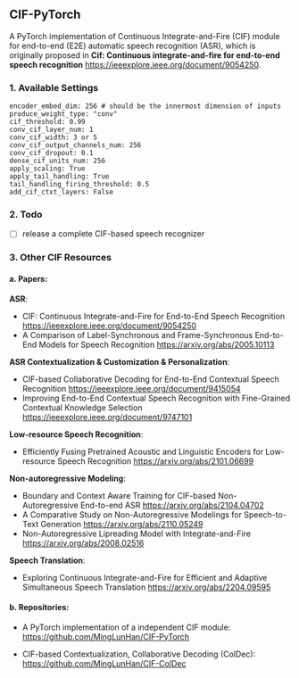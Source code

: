## CIF-PyTorch
A PyTorch implementation of Continuous Integrate-and-Fire (CIF) module for end-to-end (E2E) automatic speech recognition (ASR), which is originally proposed in **Cif: Continuous integrate-and-fire for end-to-end speech recognition** https://ieeexplore.ieee.org/document/9054250.

### 1. Available Settings
```
encoder_embed_dim: 256 # should be the innermost dimension of inputs
produce_weight_type: "conv"
cif_threshold: 0.99
conv_cif_layer_num: 1
conv_cif_width: 3 or 5
conv_cif_output_channels_num: 256
conv_cif_dropout: 0.1
dense_cif_units_num: 256
apply_scaling: True
apply_tail_handling: True
tail_handling_firing_threshold: 0.5
add_cif_ctxt_layers: False
```

### 2. Todo

- [ ] release a complete CIF-based speech recognizer 

### 3. **Other CIF Resources**

#### a. Papers:

**ASR**:
  - CIF: Continuous Integrate-and-Fire for End-to-End Speech Recognition https://ieeexplore.ieee.org/document/9054250
  - A Comparison of Label-Synchronous and Frame-Synchronous End-to-End Models for Speech Recognition https://arxiv.org/abs/2005.10113

**ASR Contextualization & Customization & Personalization**:
  - CIF-based Collaborative Decoding for End-to-End Contextual Speech Recognition https://ieeexplore.ieee.org/document/9415054
  - Improving End-to-End Contextual Speech Recognition with Fine-Grained Contextual Knowledge Selection https://ieeexplore.ieee.org/document/9747101

**Low-resource Speech Recognition**:
  - Efficiently Fusing Pretrained Acoustic and Linguistic Encoders for Low-resource Speech Recognition https://arxiv.org/abs/2101.06699

**Non-autoregressive Modeling**:
  - Boundary and Context Aware Training for CIF-based Non-Autoregressive End-to-end ASR https://arxiv.org/abs/2104.04702
  - A Comparative Study on Non-Autoregressive Modelings for Speech-to-Text Generation https://arxiv.org/abs/2110.05249
  - Non-Autoregressive Lipreading Model with Integrate-and-Fire https://arxiv.org/abs/2008.02516

**Speech Translation**:
  - Exploring Continuous Integrate-and-Fire for Efficient and Adaptive Simultaneous Speech Translation https://arxiv.org/abs/2204.09595

#### b. Repositories:

- A PyTorch implementation of a independent CIF module: https://github.com/MingLunHan/CIF-PyTorch

- CIF-based Contextualization, Collaborative Decoding (ColDec): https://github.com/MingLunHan/CIF-ColDec
